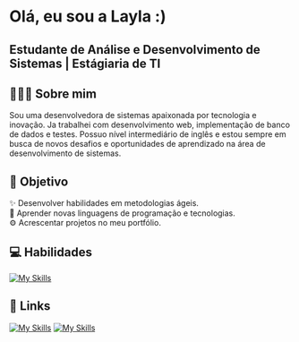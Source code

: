 
# Olá, eu sou a Layla :)

## Estudante de Análise e Desenvolvimento de Sistemas | Estágiaria de TI 

## 👩🏻‍💻 Sobre mim

Sou uma desenvolvedora de sistemas apaixonada por tecnologia e inovação. Ja trabalhei com desenvolvimento web, implementação de banco de dados e testes. Possuo nível intermediário de inglês e estou sempre em busca de novos desafios e oportunidades de aprendizado na área de desenvolvimento de sistemas.

## 🎯 Objetivo

✨ Desenvolver habilidades em metodologias ágeis.
 <br /> 
📖 Aprender novas linguagens de programação e tecnologias.
 <br /> 
⚙ Acrescentar projetos no meu portfólio.

## 💻 Habilidades 
[![My Skills](https://skillicons.dev/icons?i=js,html,css,php,java,mysql,postgresql,figma,intellij)](https://skillicons.dev)

## 🔗 Links
[![My Skills](https://skillicons.dev/icons?i=linkedin)](https://www.linkedin.com/in/laycsz/)
[![My Skills](https://skillicons.dev/icons?i=gmail)](laylasousa908@gmail.com)
